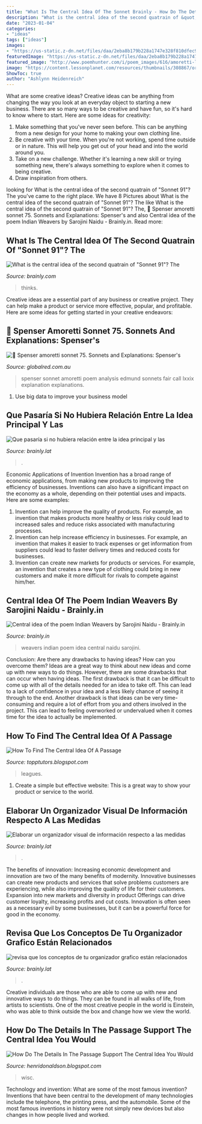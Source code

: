 ```yaml
---
title: "What Is The Central Idea Of The Sonnet Brainly - How Do The Details In The Passage Support The Central Idea You Would"
description: "What is the central idea of the second quatrain of &quot;sonnet 91&quot;? the"
date: "2023-01-04"
categories:
- "ideas"
tags: ["ideas"]
images:
- "https://us-static.z-dn.net/files/daa/2eba8b179b228a1747e328f810dfec9b.png"
featuredImage: "https://us-static.z-dn.net/files/daa/2eba8b179b228a1747e328f810dfec9b.png"
featured_image: "http://www.poemhunter.com/i/poem_images/616/amoretti-lxxix-men-call-you-fair.jpg"
image: "https://content.lessonplanet.com/resources/thumbnails/308867/original/cgrmlwnvbnzlcnqymdeymdgyos0xndi0lte0ddayym4uanbn.jpg?1414434966"
ShowToc: true
author: "Ashlynn Heidenreich"
---
```



What are some creative ideas?
Creative ideas can be anything from changing the way you look at an everyday object to starting a new business. There are so many ways to be creative and have fun, so it's hard to know where to start. Here are some ideas for creativity: 
1. Make something that you've never seen before. This can be anything from a new design for your home to making your own clothing line. 
2. Be creative with your time. When you're not working, spend time outside or in nature. This will help you get out of your head and into the world around you. 
3. Take on a new challenge. Whether it's learning a new skill or trying something new, there's always something to explore when it comes to being creative. 
4. Draw inspiration from others.

	

		
looking for What is the central idea of the second quatrain of &quot;Sonnet 91&quot;? The you've came to the right place. We have 8 Pictures about What is the central idea of the second quatrain of &quot;Sonnet 91&quot;? The like What is the central idea of the second quatrain of &quot;Sonnet 91&quot;? The, 🎉 Spenser amoretti sonnet 75. Sonnets and Explanations: Spenser&#039;s and also Central idea of the poem Indian Weavers by Sarojini Naidu - Brainly.in. Read more:
		
    
## What Is The Central Idea Of The Second Quatrain Of &quot;Sonnet 91&quot;? The

<img loading=lazy src="https://us-static.z-dn.net/files/daa/2eba8b179b228a1747e328f810dfec9b.png" onerror="this.onerror=null;this.src='https://tse3.mm.bing.net/th?id=OIP.CyddnZs5-LxZ86Mw0KX-HAHaHa&amp;pid=15.1';" alt="What is the central idea of the second quatrain of &quot;Sonnet 91&quot;? The">

_Source: brainly.com_

>thinks. 

	

Creative ideas are a essential part of any business or creative project. They can help make a product or service more effective, popular, and profitable. Here are some ideas for getting started in your creative endeavors:

    
## 🎉 Spenser Amoretti Sonnet 75. Sonnets And Explanations: Spenser&#039;s

<img loading=lazy src="http://www.poemhunter.com/i/poem_images/616/amoretti-lxxix-men-call-you-fair.jpg" onerror="this.onerror=null;this.src='https://tse4.mm.bing.net/th?id=OIP.6cCJeYvV1iCu7W5e1qP_bAHaGs&amp;pid=15.1';" alt="🎉 Spenser amoretti sonnet 75. Sonnets and Explanations: Spenser&#039;s">

_Source: globalred.com.au_

>spenser sonnet amoretti poem analysis edmund sonnets fair call lxxix explanation explanations. 

	

1. Use big data to improve your business model

    
## Que Pasaría Si No Hubiera Relación Entre La Idea Principal Y Las

<img loading=lazy src="https://es-static.z-dn.net/files/d1f/9f115a827e0b1fee13d3acec2e599951.png" onerror="this.onerror=null;this.src='https://tse2.mm.bing.net/th?id=OIP.cB1Q4Ybh4FkPqv9QXnPVuQHaFE&amp;pid=15.1';" alt="Que pasaría si no hubiera relación entre la idea principal y las">

_Source: brainly.lat_

>. 

	

Economic Applications of Invention
Invention has a broad range of economic applications, from making new products to improving the efficiency of businesses. Inventions can also have a significant impact on the economy as a whole, depending on their potential uses and impacts. Here are some examples: 
1. Invention can help improve the quality of products. For example, an invention that makes products more healthy or less risky could lead to increased sales and reduce risks associated with manufacturing processes. 
2. Invention can help increase efficiency in businesses. For example, an invention that makes it easier to track expenses or get information from suppliers could lead to faster delivery times and reduced costs for businesses. 
3. Invention can create new markets for products or services. For example, an invention that creates a new type of clothing could bring in new customers and make it more difficult for rivals to compete against him/her.

    
## Central Idea Of The Poem Indian Weavers By Sarojini Naidu - Brainly.in

<img loading=lazy src="https://hi-static.z-dn.net/files/daf/08baa33e8a452f4455efd6efb99712df.jpg" onerror="this.onerror=null;this.src='https://tse2.mm.bing.net/th?id=OIP.-EVZwDf_qj9tcjHFCqdGsAHaNK&amp;pid=15.1';" alt="Central idea of the poem Indian Weavers by Sarojini Naidu - Brainly.in">

_Source: brainly.in_

>weavers indian poem idea central naidu sarojini. 

	

Conclusion: Are there any drawbacks to having ideas? How can you overcome them?
Ideas are a great way to think about new ideas and come up with new ways to do things. However, there are some drawbacks that can occur when having ideas. The first drawback is that it can be difficult to come up with all of the details needed for an idea to take off. This can lead to a lack of confidence in your idea and a less likely chance of seeing it through to the end. Another drawback is that ideas can be very time-consuming and require a lot of effort from you and others involved in the project. This can lead to feeling overworked or undervalued when it comes time for the idea to actually be implemented.

    
## How To Find The Central Idea Of A Passage

<img loading=lazy src="https://content.lessonplanet.com/resources/thumbnails/308867/original/cgrmlwnvbnzlcnqymdeymdgyos0xndi0lte0ddayym4uanbn.jpg?1414434966" onerror="this.onerror=null;this.src='https://tse4.mm.bing.net/th?id=OIP.aMr7O7Oag5ft6g4rOA53IwAAAA&amp;pid=15.1';" alt="How To Find The Central Idea Of A Passage">

_Source: topptutors.blogspot.com_

>leagues. 

	

1. Create a simple but effective website: This is a great way to show your product or service to the world.

    
## Elaborar Un Organizador Visual De Información Respecto A Las Medidas

<img loading=lazy src="https://es-static.z-dn.net/files/d79/27f741c52731893e613ed49a13422c83.jpg" onerror="this.onerror=null;this.src='https://tse2.mm.bing.net/th?id=OIP.q4wMbw2qwkc0jkEwS18FxQHaJ4&amp;pid=15.1';" alt="Elaborar un organizador visual de información respecto a las medidas">

_Source: brainly.lat_

>. 

	

The benefits of innovation:
Increasing economic development and innovation are two of the many benefits of modernity. Innovative businesses can create new products and services that solve problems customers are experiencing, while also improving the quality of life for their customers. Expansion into new markets and diversity in product Offerings can drive customer loyalty, increasing profits and cut costs. Innovation is often seen as a necessary evil by some businesses, but it can be a powerful force for good in the economy.

    
## Revisa Que Los Conceptos De Tu Organizador Grafico Están Relacionados

<img loading=lazy src="https://es-static.z-dn.net/files/dd1/9fbdb8f4444f11a3ed78ac67448fc16b.jpg" onerror="this.onerror=null;this.src='https://tse3.mm.bing.net/th?id=OIP.Q5LESh7CDA_WaVFM-QwrdAAAAA&amp;pid=15.1';" alt="revisa que los conceptos de tu organizador grafico están relacionados">

_Source: brainly.lat_

>. 

	

Creative individuals are those who are able to come up with new and innovative ways to do things. They can be found in all walks of life, from artists to scientists. One of the most creative people in the world is Einstein, who was able to think outside the box and change how we view the world.

    
## How Do The Details In The Passage Support The Central Idea You Would

<img loading=lazy src="https://writing.wisc.edu/wp-content/uploads/sites/535/2018/08/Mind-Map-768x433.jpg" onerror="this.onerror=null;this.src='https://tse1.mm.bing.net/th?id=OIP.IHHQFi26f_ENs9YiKn2ulAHaEL&amp;pid=15.1';" alt="How Do The Details In The Passage Support The Central Idea You Would">

_Source: henridonaldson.blogspot.com_

>wisc. 

	

Technology and invention: What are some of the most famous invention?
Inventions that have been central to the development of many technologies include the telephone, the printing press, and the automobile. Some of the most famous inventions in history were not simply new devices but also changes in how people lived and worked.


